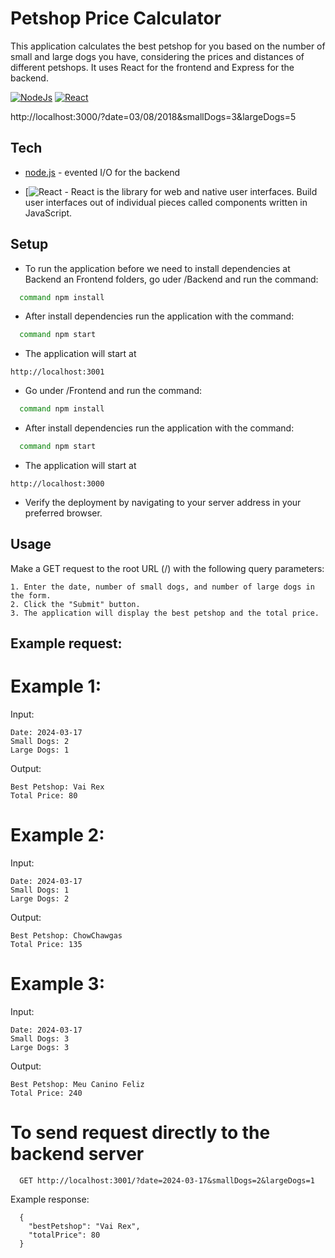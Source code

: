 # Petshop Price Calculator

This application calculates the best petshop for you based on the number of small and large dogs you have, considering the prices and distances of different petshops. It uses React for the frontend and Express for the backend.

[![NodeJs](https://upload.wikimedia.org/wikipedia/commons/thumb/d/d9/Node.js_logo.svg/220px-Node.js_logo.svg.png)](https://nodejs.org/en/) [![React](https://upload.wikimedia.org/wikipedia/commons/thumb/a/a7/React-icon.svg/220px-React-icon.svg.png)](https://reactjs.org/) 

http://localhost:3000/?date=03/08/2018&smallDogs=3&largeDogs=5 

## Tech

- [node.js](https://nodejs.org/en/) - evented I/O for the backend

- [![React](https://legacy.reactjs.org/) - React is the library for web and native user interfaces. Build user interfaces out of individual pieces called components written in JavaScript.
## Setup

- To run the application before we need to install dependencies at Backend an Frontend folders, go uder /Backend and run the command:
```sh
  command npm install
```
- After install dependencies run the application with the command:
```sh
  command npm start
```
- The application will start at 
```
http://localhost:3001
```
- Go under /Frontend and run the command:
```sh
  command npm install
```
- After install dependencies run the application with the command:
```sh
  command npm start
```
- The application will start at 
```
http://localhost:3000
```
- Verify the deployment by navigating to your server address in
  your preferred browser.


## Usage

Make a GET request to the root URL (/) with the following query parameters:

    1. Enter the date, number of small dogs, and number of large dogs in the form.
    2. Click the "Submit" button.
    3. The application will display the best petshop and the total price.

## Example request:

# Example 1:

Input:

    Date: 2024-03-17
    Small Dogs: 2
    Large Dogs: 1

Output:

    Best Petshop: Vai Rex
    Total Price: 80

# Example 2:

Input:

    Date: 2024-03-17
    Small Dogs: 1
    Large Dogs: 2

Output:

    Best Petshop: ChowChawgas
    Total Price: 135

# Example 3:

Input:

    Date: 2024-03-17
    Small Dogs: 3
    Large Dogs: 3
Output:

    Best Petshop: Meu Canino Feliz
    Total Price: 240

# To send request directly to the backend server 
```
  GET http://localhost:3001/?date=2024-03-17&smallDogs=2&largeDogs=1
```
  Example response:
```
  {
    "bestPetshop": "Vai Rex",
    "totalPrice": 80
  }
```


  
